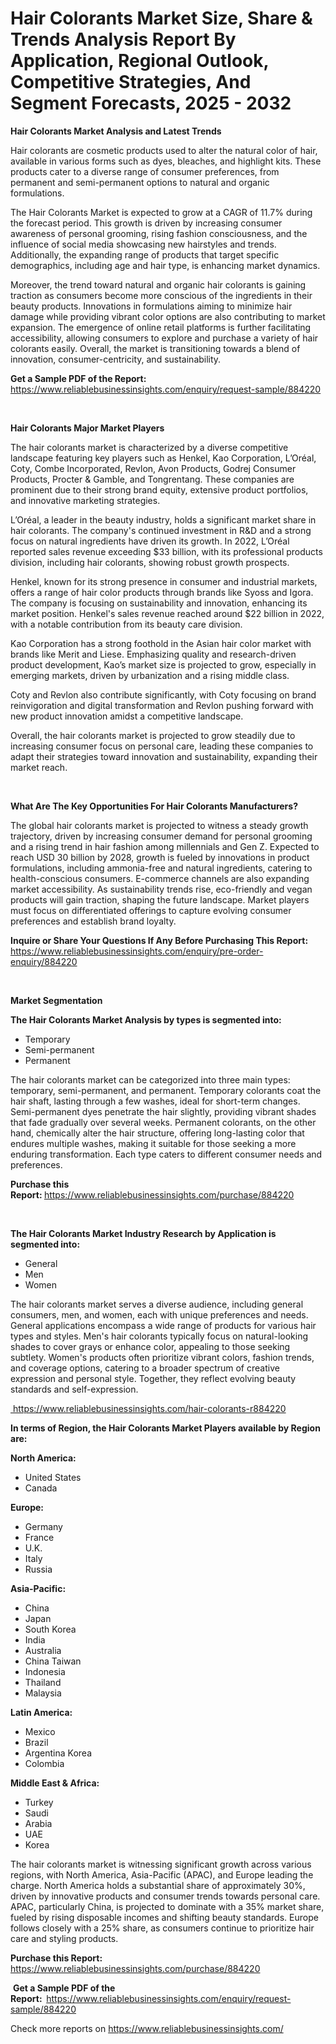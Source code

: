 <p><h1>Hair Colorants Market Size, Share & Trends Analysis Report By Application, Regional Outlook, Competitive Strategies, And Segment Forecasts, 2025 - 2032</h1></p><p><strong>Hair Colorants Market Analysis and Latest Trends</strong></p>
<p><p>Hair colorants are cosmetic products used to alter the natural color of hair, available in various forms such as dyes, bleaches, and highlight kits. These products cater to a diverse range of consumer preferences, from permanent and semi-permanent options to natural and organic formulations. </p><p>The Hair Colorants Market is expected to grow at a CAGR of 11.7% during the forecast period. This growth is driven by increasing consumer awareness of personal grooming, rising fashion consciousness, and the influence of social media showcasing new hairstyles and trends. Additionally, the expanding range of products that target specific demographics, including age and hair type, is enhancing market dynamics.</p><p>Moreover, the trend toward natural and organic hair colorants is gaining traction as consumers become more conscious of the ingredients in their beauty products. Innovations in formulations aiming to minimize hair damage while providing vibrant color options are also contributing to market expansion. The emergence of online retail platforms is further facilitating accessibility, allowing consumers to explore and purchase a variety of hair colorants easily. Overall, the market is transitioning towards a blend of innovation, consumer-centricity, and sustainability.</p></p>
<p><strong>Get a Sample PDF of the Report:&nbsp;</strong> <a href="https://www.reliablebusinessinsights.com/enquiry/request-sample/884220?utm_campaign=2132&utm_medium=2&utm_source=Github&utm_content=ia&utm_term=05022025&utm_id=hair-colorants">https://www.reliablebusinessinsights.com/enquiry/request-sample/884220</a></p>
<p>&nbsp;</p>
<p><strong>Hair Colorants Major Market Players</strong></p>
<p><p>The hair colorants market is characterized by a diverse competitive landscape featuring key players such as Henkel, Kao Corporation, L’Oréal, Coty, Combe Incorporated, Revlon, Avon Products, Godrej Consumer Products, Procter & Gamble, and Tongrentang. These companies are prominent due to their strong brand equity, extensive product portfolios, and innovative marketing strategies.</p><p>L’Oréal, a leader in the beauty industry, holds a significant market share in hair colorants. The company's continued investment in R&D and a strong focus on natural ingredients have driven its growth. In 2022, L’Oréal reported sales revenue exceeding $33 billion, with its professional products division, including hair colorants, showing robust growth prospects.</p><p>Henkel, known for its strong presence in consumer and industrial markets, offers a range of hair color products through brands like Syoss and Igora. The company is focusing on sustainability and innovation, enhancing its market position. Henkel's sales revenue reached around $22 billion in 2022, with a notable contribution from its beauty care division.</p><p>Kao Corporation has a strong foothold in the Asian hair color market with brands like Merit and Liese. Emphasizing quality and research-driven product development, Kao’s market size is projected to grow, especially in emerging markets, driven by urbanization and a rising middle class.</p><p>Coty and Revlon also contribute significantly, with Coty focusing on brand reinvigoration and digital transformation and Revlon pushing forward with new product innovation amidst a competitive landscape.</p><p>Overall, the hair colorants market is projected to grow steadily due to increasing consumer focus on personal care, leading these companies to adapt their strategies toward innovation and sustainability, expanding their market reach.</p></p>
<p>&nbsp;</p>
<p><strong>What Are The Key Opportunities For Hair Colorants Manufacturers?</strong></p>
<p><p>The global hair colorants market is projected to witness a steady growth trajectory, driven by increasing consumer demand for personal grooming and a rising trend in hair fashion among millennials and Gen Z. Expected to reach USD 30 billion by 2028, growth is fueled by innovations in product formulations, including ammonia-free and natural ingredients, catering to health-conscious consumers. E-commerce channels are also expanding market accessibility. As sustainability trends rise, eco-friendly and vegan products will gain traction, shaping the future landscape. Market players must focus on differentiated offerings to capture evolving consumer preferences and establish brand loyalty.</p></p>
<p><strong>Inquire or Share Your Questions If Any Before Purchasing This Report:</strong> <a href="https://www.reliablebusinessinsights.com/enquiry/pre-order-enquiry/884220?utm_campaign=2132&utm_medium=2&utm_source=Github&utm_content=ia&utm_term=05022025&utm_id=hair-colorants">https://www.reliablebusinessinsights.com/enquiry/pre-order-enquiry/884220</a></p>
<p>&nbsp;</p>
<p><strong>Market Segmentation</strong></p>
<p><strong>The Hair Colorants Market Analysis by types is segmented into:</strong></p>
<p><ul><li>Temporary</li><li>Semi-permanent</li><li>Permanent</li></ul></p>
<p><p>The hair colorants market can be categorized into three main types: temporary, semi-permanent, and permanent. Temporary colorants coat the hair shaft, lasting through a few washes, ideal for short-term changes. Semi-permanent dyes penetrate the hair slightly, providing vibrant shades that fade gradually over several weeks. Permanent colorants, on the other hand, chemically alter the hair structure, offering long-lasting color that endures multiple washes, making it suitable for those seeking a more enduring transformation. Each type caters to different consumer needs and preferences.</p></p>
<p><strong>Purchase this Report:&nbsp;</strong><a href="https://www.reliablebusinessinsights.com/purchase/884220?utm_campaign=2132&utm_medium=2&utm_source=Github&utm_content=ia&utm_term=05022025&utm_id=hair-colorants">https://www.reliablebusinessinsights.com/purchase/884220</a></p>
<p>&nbsp;</p>
<p><strong>The Hair Colorants Market Industry Research by Application is segmented into:</strong></p>
<p><ul><li>General</li><li>Men</li><li>Women</li></ul></p>
<p><p>The hair colorants market serves a diverse audience, including general consumers, men, and women, each with unique preferences and needs. General applications encompass a wide range of products for various hair types and styles. Men's hair colorants typically focus on natural-looking shades to cover grays or enhance color, appealing to those seeking subtlety. Women's products often prioritize vibrant colors, fashion trends, and coverage options, catering to a broader spectrum of creative expression and personal style. Together, they reflect evolving beauty standards and self-expression.</p></p>
<p><a href="https://www.reliablebusinessinsights.com/hair-colorants-r884220?utm_campaign=2132&utm_medium=2&utm_source=Github&utm_content=ia&utm_term=05022025&utm_id=hair-colorants">&nbsp;https://www.reliablebusinessinsights.com/hair-colorants-r884220</a></p>
<p><strong>In terms of Region, the Hair Colorants Market Players available by Region are:</strong></p>
<p>
    <p> <strong> North America: </strong>
        <ul>
            <li>United States</li>
            <li>Canada</li>
        </ul>
        </p> 
    <p> <strong> Europe: </strong>
        <ul>
            <li>Germany</li>
            <li>France</li>
            <li>U.K.</li>
            <li>Italy</li>
            <li>Russia</li>
        </ul>
        </p> 
    <p> <strong> Asia-Pacific: </strong>
        <ul>
            <li>China</li>
            <li>Japan</li>
            <li>South Korea</li>
            <li>India</li>
            <li>Australia</li>
            <li>China Taiwan</li>
            <li>Indonesia</li>
            <li>Thailand</li>
            <li>Malaysia</li>
        </ul>
        </p> 
    <p> <strong> Latin America: </strong>
        <ul>
            <li>Mexico</li>
            <li>Brazil</li>
            <li>Argentina Korea</li>
            <li>Colombia</li>
        </ul>
        </p> 
    <p> <strong> Middle East & Africa: </strong>
        <ul>
            <li>Turkey</li>
            <li>Saudi</li>
            <li>Arabia</li>
            <li>UAE</li>
            <li>Korea</li>
        </ul>
    </p>
    </p>
<p><p>The hair colorants market is witnessing significant growth across various regions, with North America, Asia-Pacific (APAC), and Europe leading the charge. North America holds a substantial share of approximately 30%, driven by innovative products and consumer trends towards personal care. APAC, particularly China, is projected to dominate with a 35% market share, fueled by rising disposable incomes and shifting beauty standards. Europe follows closely with a 25% share, as consumers continue to prioritize hair care and styling products.</p></p>
<p><strong>Purchase this Report: </strong><a href="https://www.reliablebusinessinsights.com/purchase/884220?utm_campaign=2132&utm_medium=2&utm_source=Github&utm_content=ia&utm_term=05022025&utm_id=hair-colorants">https://www.reliablebusinessinsights.com/purchase/884220</a></p>
<p>&nbsp;<strong>Get a Sample PDF of the Report:&nbsp;&nbsp;</strong><a href="https://www.reliablebusinessinsights.com/enquiry/request-sample/884220?utm_campaign=2132&utm_medium=2&utm_source=Github&utm_content=ia&utm_term=05022025&utm_id=hair-colorants">https://www.reliablebusinessinsights.com/enquiry/request-sample/884220</a></p>
<p><strong></strong></p>
<p>Check more reports on <a href="https://www.reliablebusinessinsights.com/?utm_campaign=2132&utm_medium=2&utm_source=Github&utm_content=ia&utm_term=05022025&utm_id=hair-colorants">https://www.reliablebusinessinsights.com/</a></p>